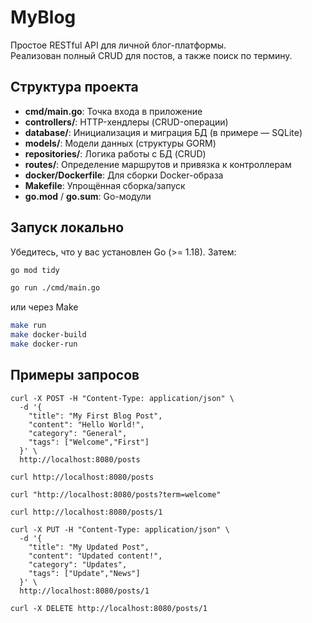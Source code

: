 # MyBlog

Простое RESTful API для личной блог-платформы.  
Реализован полный CRUD для постов, а также поиск по термину.

## Структура проекта

- **cmd/main.go**: Точка входа в приложение 
- **controllers/**: HTTP-хендлеры (CRUD-операции)
- **database/**: Инициализация и миграция БД (в примере — SQLite)
- **models/**: Модели данных (структуры GORM)
- **repositories/**: Логика работы с БД (CRUD)
- **routes/**: Определение маршрутов и привязка к контроллерам
- **docker/Dockerfile**: Для сборки Docker-образа
- **Makefile**: Упрощённая сборка/запуск
- **go.mod** / **go.sum**: Go-модули

## Запуск локально 

Убедитесь, что у вас установлен Go (>= 1.18). Затем:

```bash
go mod tidy

go run ./cmd/main.go
```
или через Make
```bash
make run
make docker-build
make docker-run
```

## Примеры запросов

```
curl -X POST -H "Content-Type: application/json" \
  -d '{
    "title": "My First Blog Post",
    "content": "Hello World!",
    "category": "General",
    "tags": ["Welcome","First"]
  }' \
  http://localhost:8080/posts

curl http://localhost:8080/posts

curl "http://localhost:8080/posts?term=welcome"

curl http://localhost:8080/posts/1

curl -X PUT -H "Content-Type: application/json" \
  -d '{
    "title": "My Updated Post",
    "content": "Updated content!",
    "category": "Updates",
    "tags": ["Update","News"]
  }' \
  http://localhost:8080/posts/1

curl -X DELETE http://localhost:8080/posts/1
```